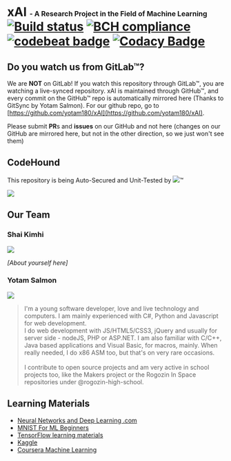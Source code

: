 # xAI <span style='font-size: medium;'>- A Research Project in the Field of Machine Learning</span> <br/> [![Build status](https://ci.appveyor.com/api/projects/status/tauop0ntg9w83npp?svg=true)](https://ci.appveyor.com/project/yotam180/xai) [![BCH compliance](https://bettercodehub.com/edge/badge/yotam180/xAI?branch=master)](https://bettercodehub.com/results/yotam180/xAI) [![codebeat badge](https://codebeat.co/badges/6d12a390-c0e2-4c11-9093-a095d1f23072)](https://codebeat.co/projects/github-com-yotam180-xai-master) [![Codacy Badge](https://api.codacy.com/project/badge/Grade/d25c63790f7d49cabfd8642a3bd06fd6)](https://www.codacy.com/app/yotam.salmon/xAI?utm_source=github.com&amp;utm_medium=referral&amp;utm_content=yotam180/xAI&amp;utm_campaign=Badge_Grade)

## Do you watch us from GitLab™? #

We are **NOT** on GitLab! If you watch this repository through GitLab™, you are watching a live-synced repository. xAI is maintained through
GitHub™, and every commit on the GitHub™ repo is automatically mirrored here (Thanks to GitSync by Yotam Salmon). For our github repo, go to [https://github.com/yotam180/xAI](https://github.com/yotam180/xAI).

Please submit **PR**s and **issues** on our GitHub and not here (changes on our GitHub are mirrored here, but not in the other direction, so we just won't see them)

## CodeHound ##

This repository is being Auto-Secured and Unit-Tested by [![](https://i.imgur.com/KmbaQs8.png)](https://github.com/CodeHoundBot)™

![](https://avatars2.githubusercontent.com/u/32841136?s=200)

## Our Team ##

### Shai Kimhi ###

![](https://avatars1.githubusercontent.com/u/24625060?s=200)

*[About yourself here]*

### Yotam Salmon ###

![](https://avatars1.githubusercontent.com/u/10270110?s=200)

>I'm a young software developer, love and live technology and computers. I am mainly experienced with C#, Python and Javascript for web development.<br/>
>I do web development with JS/HTML5/CSS3, jQuery and usually for server side - nodeJS, PHP or ASP.NET. I am also familiar with C/C++, Java based applications
>and Visual Basic, for macros, mainly. When really needed, I do x86 ASM too, but that's on very rare occasions.<br/><br/>
>I contribute to open source projects and am very active in school projects too, like the Makers project or the Rogozin In Space repositories under
>@rogozin-high-school.

## Learning Materials ##

* [Neural Networks and Deep Learning .com](http://neuralnetworksanddeeplearning.com/chap1.html)
* [MNIST For ML Beginners](https://www.tensorflow.org/get_started/mnist/beginners)
* [TensorFlow learning materials](https://www.tensorflow.org/tutorials/)
* [Kaggle](https://www.kaggle.com/)
* [Coursera Machine Learning](https://www.coursera.org/learn/machine-learning)